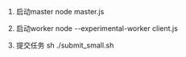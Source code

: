 1. 启动master
node master.js

2. 启动worker
node --experimental-worker client.js

3. 提交任务
sh ./submit_small.sh
